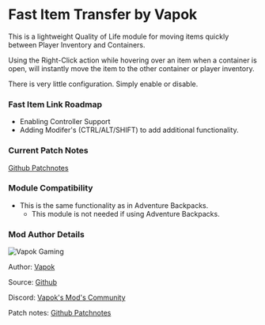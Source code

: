 # Fast Item Transfer by Vapok

This is a lightweight Quality of Life module for moving items quickly between Player Inventory and Containers.

Using the Right-Click action while hovering over an item when a container is open, will instantly move the item to the other container or player inventory.

There is very little configuration. Simply enable or disable.

### Fast Item Link Roadmap
* Enabling Controller Support
* Adding Modifer's (CTRL/ALT/SHIFT) to add additional functionality.

### Current Patch Notes
[Github Patchnotes](https://github.com/Vapok/FastItemTransfer/blob/main/PATCHNOTES.md)

### Module Compatibility
* This is the same functionality as in Adventure Backpacks. 
  * This module is not needed if using Adventure Backpacks.

### Mod Author Details
![Vapok Gaming](https://avatars.githubusercontent.com/u/1264136?s=180&v=4)

Author: [Vapok](https://github.com/Vapok)

Source: [Github](https://github.com/Vapok/FastItemTransfer)

Discord: [Vapok's Mod's Community](https://discord.gg/5YAJkRFBXt)

Patch notes: [Github Patchnotes](https://github.com/Vapok/FastItemTransfer/blob/main/PATCHNOTES.md)


